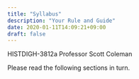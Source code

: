 ```yaml
---
title: "Syllabus"
description: "Your Rule and Guide"
date: 2020-01-11T14:09:21+09:00
draft: false
---
```


HISTDIGH-3812a
Professor Scott Coleman

Please read the following sections in turn.
